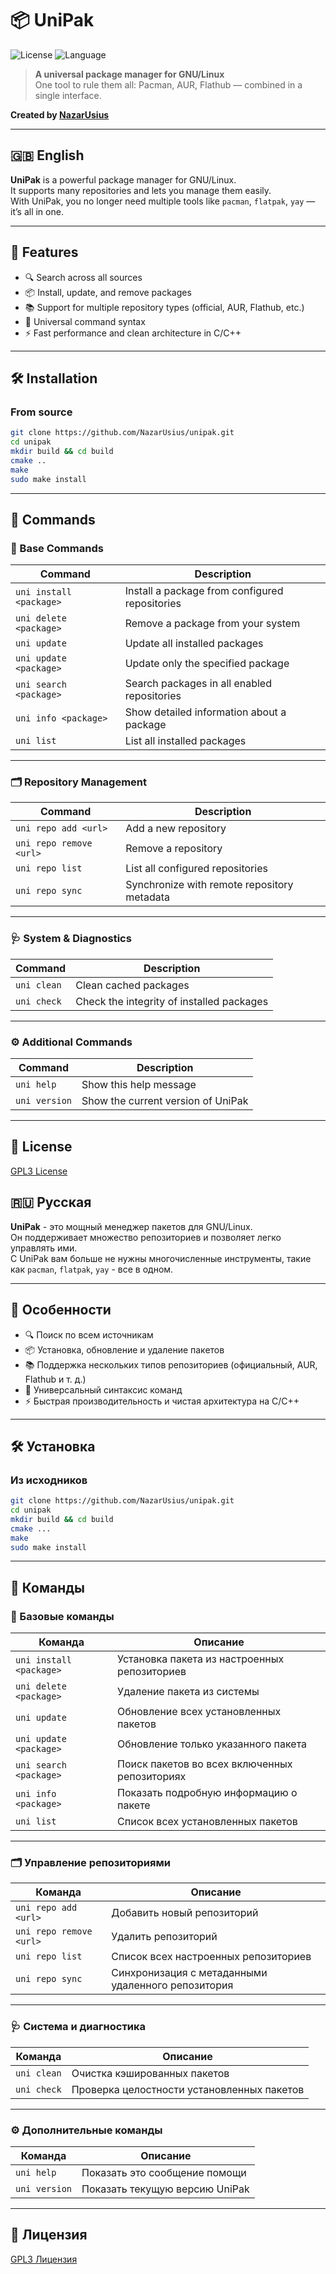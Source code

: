 # 📦 UniPak

![License](https://img.shields.io/github/license/NazarUsius/unipak)
![Language](https://img.shields.io/github/languages/top/NazarUsius/unipak)

> **A universal package manager for GNU/Linux**  
> One tool to rule them all: Pacman, AUR, Flathub — combined in a single interface.

**Created by [NazarUsius](https://github.com/NazarUsius)**

---

## 🇬🇧 English

**UniPak** is a powerful package manager for GNU/Linux.  
It supports many repositories and lets you manage them easily.  
With UniPak, you no longer need multiple tools like `pacman`, `flatpak`, `yay` — it’s all in one.

---

## 🚀 Features

- 🔍 Search across all sources
- 📦 Install, update, and remove packages
- 📚 Support for multiple repository types (official, AUR, Flathub, etc.)
- 🧩 Universal command syntax
- ⚡ Fast performance and clean architecture in C/C++

---

## 🛠 Installation

### From source

```bash
git clone https://github.com/NazarUsius/unipak.git
cd unipak
mkdir build && cd build
cmake ..
make
sudo make install
```

---

## 📘 Commands

### 🔧 Base Commands

| Command                      | Description                                    |
|------------------------------|------------------------------------------------|
| `uni install <package>`      | Install a package from configured repositories |
| `uni delete <package>`       | Remove a package from your system              |
| `uni update`                 | Update all installed packages                  |
| `uni update <package>`       | Update only the specified package              |
| `uni search <package>`       | Search packages in all enabled repositories    |
| `uni info <package>`         | Show detailed information about a package      |
| `uni list`                   | List all installed packages                    |

---

### 🗂 Repository Management

| Command                      | Description                                 |
|------------------------------|---------------------------------------------|
| `uni repo add <url>`         | Add a new repository                        |
| `uni repo remove <url>`      | Remove a repository                         |
| `uni repo list`              | List all configured repositories            |
| `uni repo sync`              | Synchronize with remote repository metadata |

---

### 🩺 System & Diagnostics

| Command                      | Description                               |
|------------------------------|-------------------------------------------|
| `uni clean`                  | Clean cached packages                     |
| `uni check`                  | Check the integrity of installed packages |

---

### ⚙️ Additional Commands

| Command                      | Description                        |
|------------------------------|------------------------------------|
| `uni help`                   | Show this help message             |
| `uni version`                | Show the current version of UniPak |

---

## 📎 License

[GPL3 License](./LICENSE)

## 🇷🇺 Русская

**UniPak** - это мощный менеджер пакетов для GNU/Linux.  
Он поддерживает множество репозиториев и позволяет легко управлять ими.  
С UniPak вам больше не нужны многочисленные инструменты, такие как `pacman`, `flatpak`, `yay` - все в одном.

---

## 🚀 Особенности

- 🔍 Поиск по всем источникам
- 📦 Установка, обновление и удаление пакетов
- 📚 Поддержка нескольких типов репозиториев (официальный, AUR, Flathub и т. д.)
- 🧩 Универсальный синтаксис команд
- ⚡ Быстрая производительность и чистая архитектура на C/C++

---

## 🛠 Установка

### Из исходников

```bash
git clone https://github.com/NazarUsius/unipak.git
cd unipak
mkdir build && cd build
cmake ...
make
sudo make install
```

---

## 📘 Команды

### 🔧 Базовые команды

| Команда                   | Описание                                      |
|---------------------------|-----------------------------------------------|
| `uni install <package>`   | Установка пакета из настроенных репозиториев  |
| `uni delete <package>`    | Удаление пакета из системы                    |
| `uni update`              | Обновление всех установленных пакетов         |
| `uni update <package>`    | Обновление только указанного пакета           |
| `uni search <package>`    | Поиск пакетов во всех включенных репозиториях |
| `uni info <package>`      | Показать подробную информацию о пакете        |
| `uni list`                | Список всех установленных пакетов             | 

---

### 🗂 Управление репозиториями

| Команда                 | Описание                                           |
|-------------------------|----------------------------------------------------|
| `uni repo add <url>`    | Добавить новый репозиторий                         |
| `uni repo remove <url>` | Удалить репозиторий                                |
| `uni repo list`         | Список всех настроенных репозиториев               |
| `uni repo sync`         | Синхронизация с метаданными удаленного репозитория |

---

### 🩺 Система и диагностика

| Команда       | Описание                                   |
|---------------|--------------------------------------------|
| `uni clean`   | Очистка кэшированных пакетов               |
| `uni check`   | Проверка целостности установленных пакетов |

---

### ⚙️ Дополнительные команды

| Команда       | Описание                         |
|---------------|----------------------------------|
| `uni help`    | Показать это сообщение помощи    |
| `uni version` | Показать текущую версию UniPak   | 

---

## 📎 Лицензия

[GPL3 Лицензия](./LICENSE)
